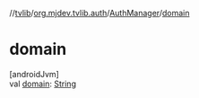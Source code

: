 //[tvlib](../../../index.md)/[org.mjdev.tvlib.auth](../index.md)/[AuthManager](index.md)/[domain](domain.md)

# domain

[androidJvm]\
val [domain](domain.md): [String](https://kotlinlang.org/api/latest/jvm/stdlib/kotlin/-string/index.html)
